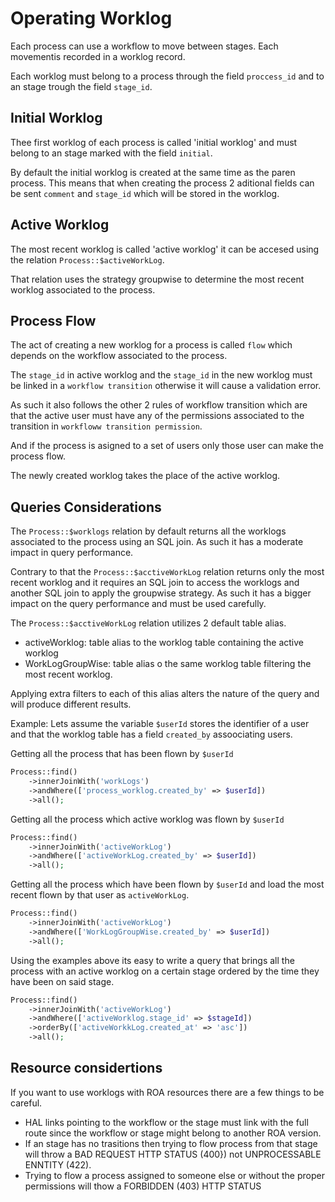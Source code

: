 Operating Worklog
=================

Each process can use a workflow to move between stages. Each movementis recorded
in a worklog record.

Each worklog must belong to a process through the field `proccess_id` and to an
stage trough the field `stage_id`.

Initial Worklog
---------------

Thee first worklog of each process is called 'initial worklog' and must belong
to an stage marked with the field `initial`.

By default the initial worklog is created at the same time as the paren process.
This means that when creating the process 2 aditional fields can be sent
`comment` and `stage_id` which will be stored in the worklog.

Active Worklog
--------------

The most recent worklog is called 'active worklog' it can be accesed using the
relation `Process::$activeWorkLog`.

That relation uses the strategy groupwise to determine the most recent worklog
associated to the process.

Process Flow
------------

The act of creating a new worklog for a process is called `flow` which depends
on the workflow associated to the process.

The `stage_id` in active worklog and the `stage_id` in the new worklog must be
linked in a `workflow transition` otherwise it will cause a validation error.

As such it also follows the other 2 rules of workflow transition which are that
the active user must have any of the permissions associated to the transition
in `workfloww transition permission`.

And if the process is asigned to a set of users only those user can make the
process flow.

The newly created worklog takes the place of the active worklog.

Queries Considerations
----------------------

The `Process::$worklogs` relation by default returns all the worklogs associated
to the process using an SQL join. As such it has a moderate impact in query
performance.

Contrary to that the `Process::$acctiveWorkLog` relation returns only the most
recent worklog and it requires an SQL join to access the worklogs and another
SQL join to apply the groupwise strategy. As such it has a bigger impact on the
query performance and must be used carefully.

The `Process::$acctiveWorkLog` relation utilizes 2 default table alias.

- activeWorklog: table alias to the worklog table containing the active worklog
- WorkLogGroupWise: table alias o the same worklog table filtering the most
  recent worklog.

Applying extra filters to each of this alias alters the nature of the query and
will produce different results.

Example: Lets assume the variable `$userId` stores the identifier of a user
and that the worklog table has a field `created_by` assoociating users.

Getting all the process that has been flown by `$userId`

```php
Process::find()
    ->innerJoinWith('workLogs')
    ->andWhere(['process_worklog.created_by' => $userId])
    ->all();
```

Getting all the process which active worklog was flown by `$userId`

```php
Process::find()
    ->innerJoinWith('activeWorkLog')
    ->andWhere(['activeWorkLog.created_by' => $userId])
    ->all();
```

Getting all the process which have been flown by `$userId` and load the most
recent flown by that user as `activeWorkLog`.

```php
Process::find()
    ->innerJoinWith('activeWorkLog')
    ->andWhere(['WorkLogGroupWise.created_by' => $userId])
    ->all();
```

Using the examples above its easy to write a query that brings all the process
with an active worklog on a certain stage ordered by the time they have been on
said stage.

```php
Process::find()
    ->innerJoinWith('activeWorkLog')
    ->andWhere(['activeWorklog.stage_id' => $stageId])
    ->orderBy(['activeWorkkLog.created_at' => 'asc'])
    ->all();
```

Resource considertions
----------------------

If you want to use worklogs with ROA resources there are a few things to be
careful.

- HAL links pointing to the workflow or the stage must link with the full route
  since the workflow or stage might belong to another ROA version.
- If an stage has no trasitions then trying to flow process from that stage will
  throw a BAD REQUEST HTTP STATUS (400}) not UNPROCESSABLE ENNTITY (422).
- Trying to flow a process assigned to someone else or without the proper
  permissions will thow a FORBIDDEN (403) HTTP STATUS
